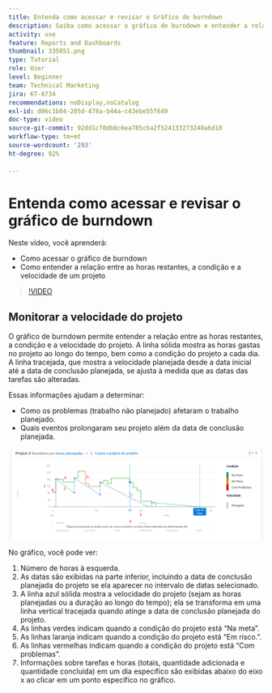 ```yaml
---
title: Entenda como acessar e revisar o Gráfico de burndown
description: Saiba como acessar o gráfico de burndown e entender a relação entre as horas restantes, a condição do projeto e a velocidade do projeto na [!UICONTROL Análise aprimorada].
activity: use
feature: Reports and Dashboards
thumbnail: 335051.png
type: Tutorial
role: User
level: Beginner
team: Technical Marketing
jira: KT-8734
recommendations: noDisplay,noCatalog
exl-id: d06c1b04-205d-478a-b44a-c43ebe55f649
doc-type: video
source-git-commit: 92dd1cf0db8c6ea785cba2f524133273240a6d10
workflow-type: tm+mt
source-wordcount: '293'
ht-degree: 92%

---
```


# Entenda como acessar e revisar o gráfico de burndown

Neste vídeo, você aprenderá:

* Como acessar o gráfico de burndown
* Como entender a relação entre as horas restantes, a condição e a velocidade de um projeto

>[!VIDEO](https://video.tv.adobe.com/v/335051/?quality=12&learn=on)

## Monitorar a velocidade do projeto

O gráfico de burndown permite entender a relação entre as horas restantes, a condição e a velocidade do projeto. A linha sólida mostra as horas gastas no projeto ao longo do tempo, bem como a condição do projeto a cada dia. A linha tracejada, que mostra a velocidade planejada desde a data inicial até a data de conclusão planejada, se ajusta à medida que as datas das tarefas são alteradas.

Essas informações ajudam a determinar:

* Como os problemas (trabalho não planejado) afetaram o trabalho planejado.
* Quais eventos prolongaram seu projeto além da data de conclusão planejada.

![Uma imagem mostrando um gráfico de burndown com números nas áreas descritas nos marcadores abaixo](assets/section-2-9.png)

No gráfico, você pode ver:

1. Número de horas à esquerda.
1. As datas são exibidas na parte inferior, incluindo a data de conclusão planejada do projeto se ela aparecer no intervalo de datas selecionado.
1. A linha azul sólida mostra a velocidade do projeto (sejam as horas planejadas ou a duração ao longo do tempo); ela se transforma em uma linha vertical tracejada quando atinge a data de conclusão planejada do projeto.
1. As linhas verdes indicam quando a condição do projeto está “Na meta”.
1. As linhas laranja indicam quando a condição do projeto está “Em risco.”.
1. As linhas vermelhas indicam quando a condição do projeto está “Com problemas”.
1. Informações sobre tarefas e horas (totais, quantidade adicionada e quantidade concluída) em um dia específico são exibidas abaixo do eixo x ao clicar em um ponto específico no gráfico.
